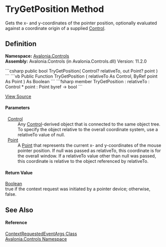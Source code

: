 # TryGetPosition Method


Gets the x- and y-coordinates of the pointer position, optionally evaluated against a coordinate origin of a supplied <a href="T_Avalonia_Controls_Control">Control</a>.



## Definition
**Namespace:** <a href="N_Avalonia_Controls">Avalonia.Controls</a>  
**Assembly:** Avalonia.Controls (in Avalonia.Controls.dll) Version: 11.2.0

<Tabs groupId="api-code-preview">
<TabItem value="csharp" label="C#">
```csharp
public bool TryGetPosition(
	Control? relativeTo,
	out Point? point
)
```
</TabItem>
<TabItem value="vb" label="VB">
```vb
Public Function TryGetPosition ( 
	relativeTo As Control,
	<OutAttribute> ByRef point As Point
) As Boolean
```
</TabItem>
<TabItem value="fsharp" label="F#">
```fsharp
member TryGetPosition : 
        relativeTo : Control * 
        point : Point byref -> bool 
```
</TabItem>
</Tabs>



<a href="https://github.com/AvaloniaUI/Avalonia/tree/master/src/Avalonia.Controls/ContextRequestedEventArgs.cs#L52" title="View the source code">View Source</a>



#### Parameters
<dl><dt>  <a href="T_Avalonia_Controls_Control">Control</a></dt><dd>Any <a href="T_Avalonia_Controls_Control">Control</a>-derived object that is connected to the same object tree. To specify the object relative to the overall coordinate system, use a relativeTo value of null.</dd><dt>  <a href="T_Avalonia_Point">Point</a></dt><dd>A <a href="T_Avalonia_Point">Point</a> that represents the current x- and y-coordinates of the mouse pointer position. If null was passed as relativeTo, this coordinate is for the overall window. If a relativeTo value other than null was passed, this coordinate is relative to the object referenced by relativeTo.</dd></dl>

#### Return Value
<a href="https://learn.microsoft.com/dotnet/api/system.boolean" target="_blank" rel="noopener noreferrer">Boolean</a>  
true if the context request was initiated by a pointer device; otherwise, false.

## See Also


#### Reference
<a href="T_Avalonia_Controls_ContextRequestedEventArgs">ContextRequestedEventArgs Class</a>  
<a href="N_Avalonia_Controls">Avalonia.Controls Namespace</a>  
